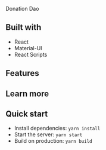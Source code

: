 Donation Dao

## Built with

- React
- Material-UI
- React Scripts

## Features



## Learn more


## Quick start

- Install dependencies: `yarn install`
- Start the server: `yarn start`
- Build on production: `yarn build`
